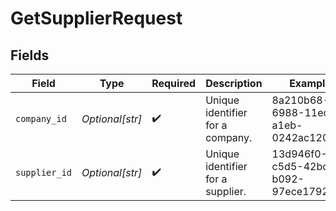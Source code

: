 # GetSupplierRequest


## Fields

| Field                                | Type                                 | Required                             | Description                          | Example                              |
| ------------------------------------ | ------------------------------------ | ------------------------------------ | ------------------------------------ | ------------------------------------ |
| `company_id`                         | *Optional[str]*                      | :heavy_check_mark:                   | Unique identifier for a company.     | 8a210b68-6988-11ed-a1eb-0242ac120002 |
| `supplier_id`                        | *Optional[str]*                      | :heavy_check_mark:                   | Unique identifier for a supplier.    | 13d946f0-c5d5-42bc-b092-97ece17923ab |
